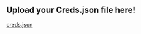 ## Upload your Creds.json file here!
[creds.json](https://github.com/user-attachments/files/15516111/creds.json)
